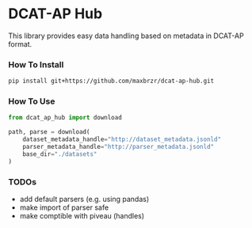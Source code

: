 # DCAT-AP Hub

This library provides easy data handling based on metadata in DCAT-AP format.

### How To Install

```bash
pip install git+https://github.com/maxbrzr/dcat-ap-hub.git
```

### How To Use

```python
from dcat_ap_hub import download

path, parse = download(
    dataset_metadata_handle="http://dataset_metadata.jsonld"
    parser_metadata_handle="http://parser_metadata.jsonld"
    base_dir="./datasets"
)
```

### TODOs

- add default parsers (e.g. using pandas)
- make import of parser safe
- make comptible with piveau (handles)